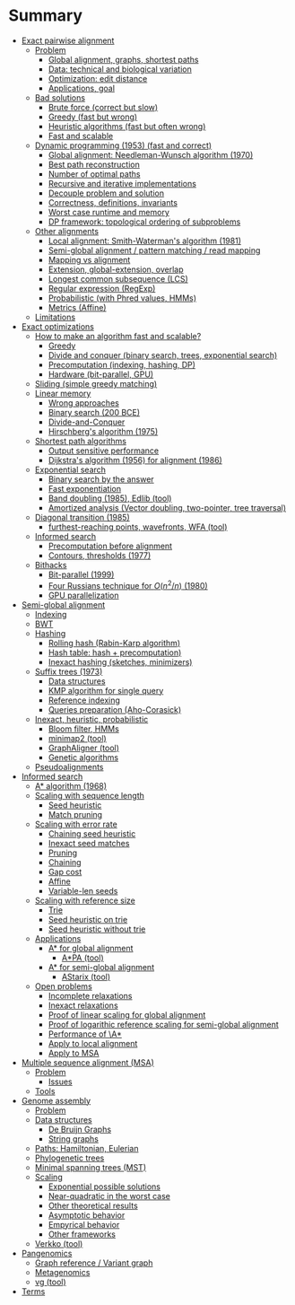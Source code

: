 # Summary

- [Exact pairwise alignment]()
    - [Problem]()
        - [Global alignment, graphs, shortest paths]()
        - [Data: technical and biological variation]()
        - [Optimization: edit distance]()
        - [Applications, goal]()
    - [Bad solutions]()
        - [Brute force (correct but slow)]()
        - [Greedy (fast but wrong)]()
        - [Heuristic algorithms (fast but often wrong)]()
        - [Fast and scalable]()
    - [Dynamic programming (1953) (fast and correct)]()
        - [Global alignment: Needleman-Wunsch algorithm (1970)]()
        - [Best path reconstruction]()
        - [Number of optimal paths]()
        - [Recursive and iterative implementations]()
        - [Decouple problem and solution]()
        - [Correctness, definitions, invariants]()
        - [Worst case runtime and memory]()
        - [DP framework: topological ordering of subproblems]()
    - [Other alignments]()
        - [Local alignment: Smith-Waterman's algorithm (1981)]()
        - [Semi-global alignment / pattern matching / read mapping]()
        - [Mapping vs alignment]()
        - [Extension, global-extension, overlap]()
        - [Longest common subsequence (LCS)]()
        - [Regular expression (RegExp)]()
        - [Probabilistic (with Phred values, HMMs)]()
        - [Metrics (Affine)]()
    - [Limitations]()
- [Exact optimizations]()
    - [How to make an algorithm fast and scalable?]()
        - [Greedy]()
        - [Divide and conquer (binary search, trees, exponential search)]()
        - [Precomputation (indexing, hashing, DP)]()
        - [Hardware (bit-parallel, GPU)]()
    - [Sliding (simple greedy matching)]()
    - [Linear memory]()
        - [Wrong approaches]()
        - [Binary search (200 BCE)]()
        - [Divide-and-Conquer]()
        - [Hirschberg's algorithm (1975)]()
    - [Shortest path algorithms]()
        - [Output sensitive performance]()
        - [Dijkstra's algorithm (1956) for alignment (1986)]()
    - [Exponential search]()
        - [Binary search by the answer]()
        - [Fast exponentiation]()
        - [Band doubling (1985), Edlib (tool)]()
        - [Amortized analysis (Vector doubling, two-pointer, tree traversal)]()
    - [Diagonal transition (1985)]()
        - [furthest-reaching points, wavefronts, WFA (tool)]()
    - [Informed search]()
        - [Precomputation before alignment]()
        - [Contours, thresholds (1977)]()
    - [Bithacks]()
        - [Bit-parallel (1999)]()
        - [Four Russians technique for $O(n^2/n)$ (1980)]()
        - [GPU parallelization]()
- [Semi-global alignment]()
    - [Indexing]()
    - [BWT]()
    - [Hashing]()
        - [Rolling hash (Rabin-Karp algorithm)]()
        - [Hash table: hash + precomputation)]()
        - [Inexact hashing (sketches, minimizers)]()
    - [Suffix trees (1973)]()
        - [Data structures]()
        - [KMP algorithm for single query]()
        - [Reference indexing]()
        - [Queries preparation (Aho-Corasick)]()
    - [Inexact, heuristic, probabilistic]()
        - [Bloom filter, HMMs]() 
        - [minimap2 (tool)]()
        - [GraphAligner (tool)]()
        - [Genetic algorithms]()
    - [Pseudoalignments]()
- [Informed search]()
    - [A\* algorithm (1968)]()
    - [Scaling with sequence length]()
        - [Seed heuristic]()
        - [Match pruning]()
    - [Scaling with error rate]()
        - [Chaining seed heuristic]()
        - [Inexact seed matches]()
        - [Pruning]()
        - [Chaining]()
        - [Gap cost]()
        - [Affine]()
        - [Variable-len seeds]()
    - [Scaling with reference size]()
        - [Trie]()
        - [Seed heuristic on trie]()
        - [Seed heuristic without trie]()
    - [Applications]()
        - [A\* for global alignment]()
            - [A\*PA (tool)]()
        - [A\* for semi-global alignment](astar-semiglobal.md)
            - [AStarix (tool)]()
    - [Open problems]()
        - [Incomplete relaxations]()
        - [Inexact relaxations]()
        - [Proof of linear scaling for global alignment]()
        - [Proof of logarithic reference scaling for semi-global alignment]()
        - [Performance of \A*]()
        - [Apply to local alignment]()
        - [Apply to MSA]()
- [Multiple sequence alignment (MSA)]()
    - [Problem]()
        - [Issues]()
    - [Tools]()
- [Genome assembly]()
    - [Problem]()
    - [Data structures]()
        - [De Bruijn Graphs]()
        - [String graphs]()
    - [Paths: Hamiltonian, Eulerian]()
    - [Phylogenetic trees]()
    - [Minimal spanning trees (MST)]()
    - [Scaling]()
        - [Exponential possible solutions]()
        - [Near-quadratic in the worst case]()
        - [Other theoretical results]()
        - [Asymptotic behavior]()
        - [Empyrical behavior]()
        - [Other frameworks]()
    - [Verkko (tool)]()
- [Pangenomics]()
    - [Graph reference / Variant graph]()
    - [Metagenomics]()
    - [vg (tool)]()
- [Terms](terms.md)
